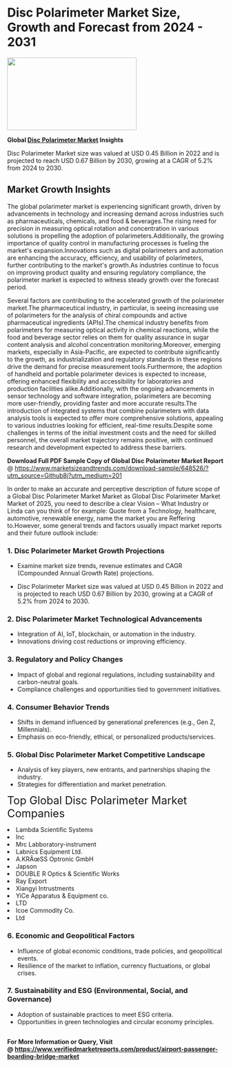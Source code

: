 <H1>Disc Polarimeter Market Size, Growth and Forecast from 2024 - 2031</H1><img class="aligncenter size-medium wp-image-584254" src="https://thirdeyenews.in/wp-content/uploads/2024/09/Global-Market-Research-300x168.jpeg" alt="" width="300" height="168" /><p><strong>Global&nbsp;<a href="https://www.marketsizeandtrends.com/download-sample/648526/?utm_source=Github8j?utm_medium=201">Disc Polarimeter Market</a> Insights</strong></p><p>Disc Polarimeter Market size was valued at USD 0.45 Billion in 2022 and is projected to reach USD 0.67 Billion by 2030, growing at a CAGR of 5.2% from 2024 to 2030.</p><p><h2>Market Growth Insights</h2> <p>The global polarimeter market is experiencing significant growth, driven by advancements in technology and increasing demand across industries such as pharmaceuticals, chemicals, and food & beverages.The rising need for precision in measuring optical rotation and concentration in various solutions is propelling the adoption of polarimeters.Additionally, the growing importance of quality control in manufacturing processes is fueling the market's expansion.Innovations such as digital polarimeters and automation are enhancing the accuracy, efficiency, and usability of polarimeters, further contributing to the market's growth.As industries continue to focus on improving product quality and ensuring regulatory compliance, the polarimeter market is expected to witness steady growth over the forecast period.</p> <p>Several factors are contributing to the accelerated growth of the polarimeter market.The pharmaceutical industry, in particular, is seeing increasing use of polarimeters for the analysis of chiral compounds and active pharmaceutical ingredients (APIs).The chemical industry benefits from polarimeters for measuring optical activity in chemical reactions, while the food and beverage sector relies on them for quality assurance in sugar content analysis and alcohol concentration monitoring.Moreover, emerging markets, especially in Asia-Pacific, are expected to contribute significantly to the growth, as industrialization and regulatory standards in these regions drive the demand for precise measurement tools.Furthermore, the adoption of handheld and portable polarimeter devices is expected to increase, offering enhanced flexibility and accessibility for laboratories and production facilities alike.Additionally, with the ongoing advancements in sensor technology and software integration, polarimeters are becoming more user-friendly, providing faster and more accurate results.The introduction of integrated systems that combine polarimeters with data analysis tools is expected to offer more comprehensive solutions, appealing to various industries looking for efficient, real-time results.Despite some challenges in terms of the initial investment costs and the need for skilled personnel, the overall market trajectory remains positive, with continued research and development expected to address these barriers.<p><span class=""><strong>Download Full PDF Sample Copy of Global Disc Polarimeter Market Report</strong> @ <a href="https://www.marketsizeandtrends.com/download-sample/648526/?utm_source=Github8j?utm_medium=201" target="_blank">https://www.marketsizeandtrends.com/download-sample/648526/?utm_source=Github8j?utm_medium=201</a></span></p><p>In order to make an accurate and perceptive description of future scope of a Global&nbsp;Disc Polarimeter Market Market as Global&nbsp;Disc Polarimeter Market Market of 2025, you need to describe a clear Vision &ndash; What Industry or Linda can you think of for example: Quote from a Technology, healthcare, automotive, renewable energy, name the market you are Reffering to.However, some general trends and factors usually impact market reports and their future outlook include:</p><h3>1.&nbsp;<strong>Disc Polarimeter Market Growth Projections</strong></h3><ul><li>Examine market size trends, revenue estimates and CAGR (Compounded Annual Growth Rate) projections.</li><li><p>Disc Polarimeter Market size was valued at USD 0.45 Billion in 2022 and is projected to reach USD 0.67 Billion by 2030, growing at a CAGR of 5.2% from 2024 to 2030.</p></li></ul><h3>2.&nbsp;<strong>Disc Polarimeter Market Technological Advancements</strong></h3><ul><li>Integration of AI, IoT, blockchain, or automation in the industry.</li><li>Innovations driving cost reductions or improving efficiency.</li></ul><h3>3.&nbsp;<strong>Regulatory and Policy Changes</strong></h3><ul><li>Impact of global and regional regulations, including sustainability and carbon-neutral goals.</li><li>Compliance challenges and opportunities tied to government initiatives.</li></ul><h3>4.&nbsp;<strong>Consumer Behavior Trends</strong></h3><ul><li>Shifts in demand influenced by generational preferences (e.g., Gen Z, Millennials).</li><li>Emphasis on eco-friendly, ethical, or personalized products/services.</li></ul><h3>5.&nbsp;<strong>Global Disc Polarimeter Market Competitive Landscape</strong></h3><ul><li>Analysis of key players, new entrants, and partnerships shaping the industry.</li><li>Strategies for differentiation and market penetration.</li></ul><p data-pm-slice="1 1 []"><span style="color: inherit; font-family: inherit; font-size: 25px;">Top Global Disc Polarimeter Market Companies</span></p><div class="" data-test-id=""><p><li>Lambda Scientific Systems</li><li> Inc</li><li> Mrc Labboratory-instrument</li><li> Labnics Equipment Ltd.</li><li> A.KRÃœSS Optronic GmbH</li><li> Japson</li><li> DOUBLE R Optics & Scientific Works</li><li> Ray Export</li><li> Xiangyi Intrustments</li><li> YiCe Apparatus & Equipment co.</li><li>LTD</li><li> Icoe Commodity Co.</li><li> Ltd</li></p></div><h3>6.&nbsp;<strong>Economic and Geopolitical Factors</strong></h3><ul><li>Influence of global economic conditions, trade policies, and geopolitical events.</li><li>Resilience of the market to inflation, currency fluctuations, or global crises.</li></ul><h3>7.&nbsp;<strong>Sustainability and ESG (Environmental, Social, and Governance)</strong></h3><ul><li>Adoption of sustainable practices to meet ESG criteria.</li><li>Opportunities in green technologies and circular economy principles.</li></ul><h2><strong style="font-size: 14px;">For More Information or Query, Visit @&nbsp;</strong><a style="background-color: #ffffff; font-size: 14px;" href="https://www.marketsizeandtrends.com/report/disc-polarimeter-market/" target="_blank">https://www.verifiedmarketreports.com/product/airport-passenger-boarding-bridge-market</a></h2>